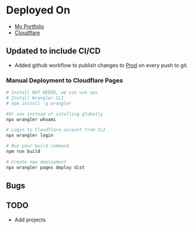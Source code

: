 # Deployed On
- [My Portfolio](info.kumarnit.in)
- [Cloudflare](myresume-ddx.pages.dev) 

## Updated to include CI/CD
- Added github workflow to publish changes to [Prod](info.kumarnit.in) on every push to git.

### Manual Deployment to Cloudflare Pages

```bash
# Install NOT NEEED, we can use npx 
# Install Wrangler CLI
# npm install -g wrangler

#Or use instead of intalling globally
npx wrangler whoami

# Login to Cloudflare account from CLI
npx wrangler login

# Run your build command
npm run build

# Create new deployment
npx wrangler pages deploy dist
```

## Bugs 


## TODO
- Add projects
